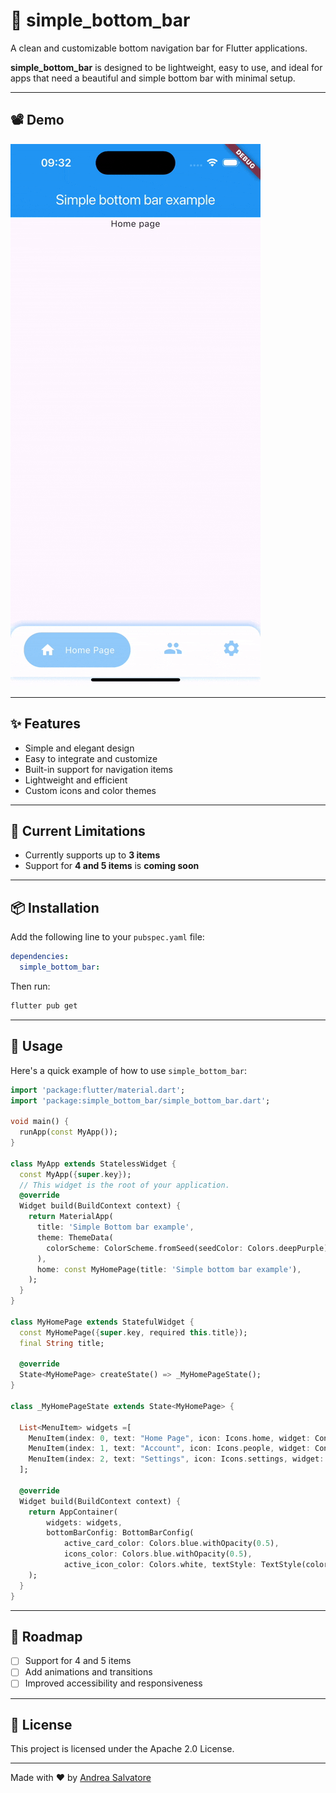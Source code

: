# 📱 simple_bottom_bar

A clean and customizable bottom navigation bar for Flutter applications.

**simple_bottom_bar** is designed to be lightweight, easy to use, and ideal for apps that need a beautiful and simple bottom bar with minimal setup.

---

## 📽️ Demo

![Demo](https://raw.githubusercontent.com/AndreaDev01/Simple-Bottom-Bar/main/example/assets/demo.gif)

---

## ✨ Features

- Simple and elegant design
- Easy to integrate and customize
- Built-in support for navigation items
- Lightweight and efficient
- Custom icons and color themes

---

## 🚧 Current Limitations

- Currently supports up to **3 items**
- Support for **4 and 5 items** is **coming soon**

---

## 📦 Installation

Add the following line to your `pubspec.yaml` file:

```yaml
dependencies:
  simple_bottom_bar:
```

Then run:

```bash
flutter pub get
```

---

## 🚀 Usage

Here's a quick example of how to use `simple_bottom_bar`:

```dart
import 'package:flutter/material.dart';
import 'package:simple_bottom_bar/simple_bottom_bar.dart';

void main() {
  runApp(const MyApp());
}

class MyApp extends StatelessWidget {
  const MyApp({super.key});
  // This widget is the root of your application.
  @override
  Widget build(BuildContext context) {
    return MaterialApp(
      title: 'Simple Bottom bar example',
      theme: ThemeData(
        colorScheme: ColorScheme.fromSeed(seedColor: Colors.deepPurple),
      ),
      home: const MyHomePage(title: 'Simple bottom bar example'),
    );
  }
}

class MyHomePage extends StatefulWidget {
  const MyHomePage({super.key, required this.title});
  final String title;

  @override
  State<MyHomePage> createState() => _MyHomePageState();
}

class _MyHomePageState extends State<MyHomePage> {

  List<MenuItem> widgets =[
    MenuItem(index: 0, text: "Home Page", icon: Icons.home, widget: Container(child: Text("Home page"),)),
    MenuItem(index: 1, text: "Account", icon: Icons.people, widget: Container(child: Text("Account"),)),
    MenuItem(index: 2, text: "Settings", icon: Icons.settings, widget: Container(child: Text("Settings"),)),
  ];

  @override
  Widget build(BuildContext context) {
    return AppContainer(
        widgets: widgets,
        bottomBarConfig: BottomBarConfig(
            active_card_color: Colors.blue.withOpacity(0.5),
            icons_color: Colors.blue.withOpacity(0.5),
            active_icon_color: Colors.white, textStyle: TextStyle(color: Colors.white)),
    );
  }
}

```

---

## 🔮 Roadmap

- [ ] Support for 4 and 5 items
- [ ] Add animations and transitions
- [ ] Improved accessibility and responsiveness

---

## 📝 License

This project is licensed under the Apache 2.0 License.

---

Made with ❤️ by [Andrea Salvatore](https://andreasalvatoredeveloper.it/)
